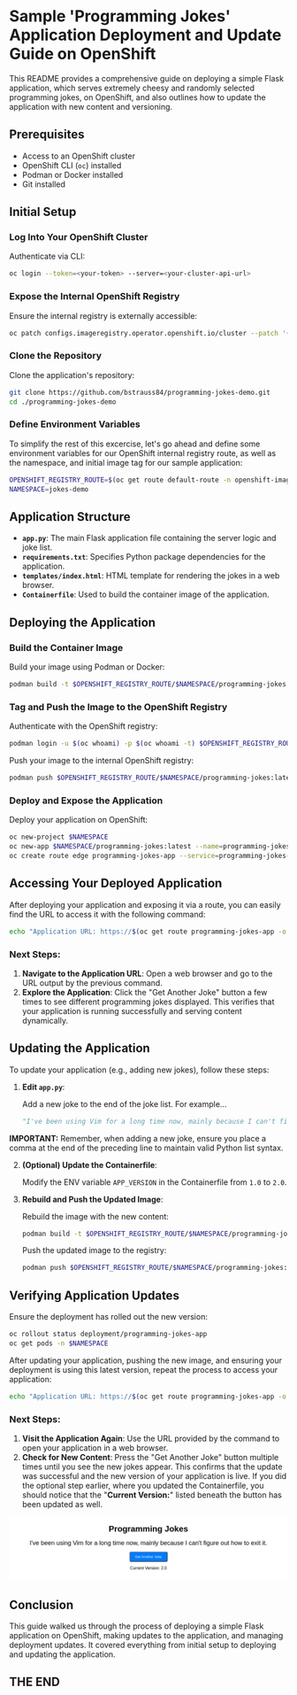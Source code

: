 # Sample 'Programming Jokes' Application Deployment and Update Guide on OpenShift

This README provides a comprehensive guide on deploying a simple Flask application, which serves extremely cheesy and randomly selected programming jokes, on OpenShift, and also outlines how to update the application with new content and versioning.

## Prerequisites

- Access to an OpenShift cluster
- OpenShift CLI (`oc`) installed
- Podman or Docker installed
- Git installed

## Initial Setup

### Log Into Your OpenShift Cluster

Authenticate via CLI:

```bash
oc login --token=<your-token> --server=<your-cluster-api-url>
```

### Expose the Internal OpenShift Registry

Ensure the internal registry is externally accessible:

```bash
oc patch configs.imageregistry.operator.openshift.io/cluster --patch '{"spec":{"defaultRoute":true}}' --type=merge
```

### Clone the Repository

Clone the application's repository:

```bash
git clone https://github.com/bstrauss84/programming-jokes-demo.git
cd ./programming-jokes-demo
```

### Define Environment Variables

To simplify the rest of this excercise, let's go ahead and define some environment variables for our OpenShift internal registry route, as well as the namespace, and initial image tag for our sample application:

```bash
OPENSHIFT_REGISTRY_ROUTE=$(oc get route default-route -n openshift-image-registry --template='{{ .spec.host }}')
NAMESPACE=jokes-demo
```

## Application Structure

- **`app.py`**: The main Flask application file containing the server logic and joke list.
- **`requirements.txt`**: Specifies Python package dependencies for the application.
- **`templates/index.html`**: HTML template for rendering the jokes in a web browser.
- **`Containerfile`**: Used to build the container image of the application.

## Deploying the Application

### Build the Container Image

Build your image using Podman or Docker:

```bash
podman build -t $OPENSHIFT_REGISTRY_ROUTE/$NAMESPACE/programming-jokes:latest .
```

### Tag and Push the Image to the OpenShift Registry

Authenticate with the OpenShift registry:

```bash
podman login -u $(oc whoami) -p $(oc whoami -t) $OPENSHIFT_REGISTRY_ROUTE
```

Push your image to the internal OpenShift registry:

```bash
podman push $OPENSHIFT_REGISTRY_ROUTE/$NAMESPACE/programming-jokes:latest
```

### Deploy and Expose the Application

Deploy your application on OpenShift:

```bash
oc new-project $NAMESPACE
oc new-app $NAMESPACE/programming-jokes:latest --name=programming-jokes-app
oc create route edge programming-jokes-app --service=programming-jokes-app --insecure-policy=Redirect
```

## Accessing Your Deployed Application

After deploying your application and exposing it via a route, you can easily find the URL to access it with the following command:

```bash
echo "Application URL: https://$(oc get route programming-jokes-app -o jsonpath='{.spec.host}')"
```

### Next Steps:

1. **Navigate to the Application URL**: Open a web browser and go to the URL output by the previous command.
2. **Explore the Application**: Click the "Get Another Joke" button a few times to see different programming jokes displayed. This verifies that your application is running successfully and serving content dynamically.

## Updating the Application

To update your application (e.g., adding new jokes), follow these steps:

1. **Edit `app.py`**: 

   Add a new joke to the end of the joke list.  For example...

   ```python
   "I've been using Vim for a long time now, mainly because I can't figure out how to exit it."
   ```

**IMPORTANT:** Remember, when adding a new joke, ensure you place a comma at the end of the preceding line to maintain valid Python list syntax.

2. **(Optional) Update the Containerfile**:

   Modify the ENV variable `APP_VERSION` in the Containerfile from `1.0` to `2.0`.


3. **Rebuild and Push the Updated Image**:

   Rebuild the image with the new content:
   ```bash
   podman build -t $OPENSHIFT_REGISTRY_ROUTE/$NAMESPACE/programming-jokes:latest .
   ```

   Push the updated image to the registry:
   ```bash
   podman push $OPENSHIFT_REGISTRY_ROUTE/$NAMESPACE/programming-jokes:latest
   ```

## Verifying Application Updates

Ensure the deployment has rolled out the new version:

   ```bash
   oc rollout status deployment/programming-jokes-app
   oc get pods -n $NAMESPACE
   ```

After updating your application, pushing the new image, and ensuring your deployment is using this latest version, repeat the process to access your application:

```bash
echo "Application URL: https://$(oc get route programming-jokes-app -o jsonpath='{.spec.host}')"
```

### Next Steps:

1. **Visit the Application Again**: Use the URL provided by the command to open your application in a web browser.
2. **Check for New Content**: Press the "Get Another Joke" button multiple times until you see the new jokes appear. This confirms that the update was successful and the new version of your application is live.  If you did the optional step earlier, where you updated the Containerfile, you should notice that the "**Current Version:**" listed beneath the button has been updated as well.

![Updated Application](https://github.com/bstrauss84/programming-jokes-demo/blob/main/content/updated_application.png?raw=true)

## Conclusion

This guide walked us through the process of deploying a simple Flask application on OpenShift, making updates to the application, and managing deployment updates. It covered everything from initial setup to deploying and updating the application.

## THE END

